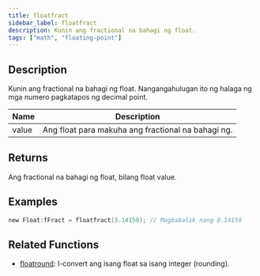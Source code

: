 ```yaml
---
title: floatfract
sidebar_label: floatfract
description: Kunin ang fractional na bahagi ng float.
tags: ["math", "floating-point"]
---
```


<LowercaseNote />

## Description

Kunin ang fractional na bahagi ng float. Nangangahulugan ito ng halaga ng mga numero pagkatapos ng decimal point.

| Name  | Description                              |
| ----- | ---------------------------------------- |
| value | Ang float para makuha ang fractional na bahagi ng. |

## Returns

Ang fractional na bahagi ng float, bilang float value.

## Examples

```c
new Float:fFract = floatfract(3.14159); // Magbabalik nang 0.14159
```

## Related Functions

- [floatround](floatround): I-convert ang isang float sa isang integer (rounding).